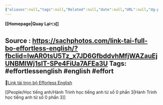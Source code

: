 ```yaml
---
{"aliases":null,"tags":null,"Related":null,"date":null,"URL":null,"dg-publish":true,"image":null,"permalink":"/People/Học tiếng anh/Học tiếng anh với effortless/","dgPassFrontmatter":true,"noteIcon":"2","created":"2024-01-31T17:57:54.624+07:00","updated":"2024-01-31T09:58:42.000+07:00"}
---
```



**[[Homepage\|Quay Lại👈]]**

Source : https://sachphotos.com/link-tai-full-bo-effortless-english/?fbclid=IwAR0tsU5Tz_x7JD6GfbddvhMfjWAZauEjUNBMlWj1slT-SPe4FiUa7AFEa3U
Tags: #effortlessenglish #english #effort 
---


📕[Link tải trọn bộ Efforless English](https://sachphotos.com/link-tai-full-bo-effortless-english/?fbclid=IwAR0tsU5Tz_x7JD6GfbddvhMfjWAZauEjUNBMlWj1slT-SPe4FiUa7AFEa3U)

[[People/Học tiếng anh/Hành Trình học tiếng anh từ số 0 phần 3\|Hành Trình học tiếng anh từ số 0 phần 3]]
